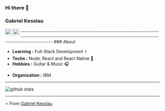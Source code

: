### Hi there 👋

### Gabriel Kesslau
<a href="mailto:gabriel.gts@hotmail.com">
  <img align="left" alt="Gabriel's Email" width="22px" src="https://cdn.jsdelivr.net/npm/simple-icons@v3/icons/gmail.svg" />
</a>
<a href="https://www.linkedin.com/in/gabrielkesslau/">
  <img align="left" alt="Gabriel's Linkedin" Linkedin" width="22px" src="https://cdn.jsdelivr.net/npm/simple-icons@v3/icons/linkedin.svg" />
</a>
--------------------------------------------------------------------------------------------------------------------------------------------------------------------
### About

-  **Learning :** Full-Stack Development :zap:
-  **Techs :** Node, React and React Native :rocket:
-  **Hobbies :** Guitar & Music :headphones:
<!--**Fact :** First solve the problem, then write the code :heart: -->
-  **Organization :** IBM

--------------------------------------------------------------------------------------------------------------------------------------------------------------------

![github stats](https://github-readme-stats.vercel.app/api?username=gabrielkesslau&show_icons=true)

--------------------------------------------------------------------------------------------------------------------------------------------------------------------


⭐️ From [Gabriel Kesslau](https://github.com/gabrielkesslau)
